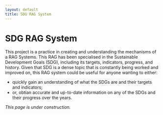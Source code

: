 ```yaml
---
layout: default
title: SDG RAG System
---
```


# SDG RAG System

This project is a practice in creating and understanding the mechanisms of a RAG Systems. This RAG has been specialised in the Sustainable Development Goals (SDG), including its targets, indicators, progress, and history. Given that SDG is a dense topic that is constantly being worked and improved on, this RAG system could be useful for anyone wanting to either: 
- quickly gain an understanding of what the SDGs are and their targets and indicators;
- or, obtian accurate and up-to-date information on any of the SDGs and their progress over the years.

_This page is under construction._

